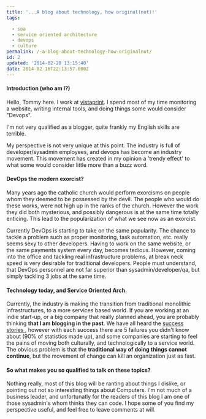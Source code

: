 ```yaml
---
title: '...A blog about technology, how original(not)!'
tags:

  - soa
  - service oriented architecture
  - devops
  - culture
permalink: /-a-blog-about-technology-how-originalnot/
id: 2
updated: '2014-02-20 13:15:40'
date: 2014-02-16T22:13:57.000Z
---
```


#### Introduction (who am I?)
Hello, Tommy here. I work at [vistaprint](http://vistaprint.com). I spend most of my time monitoring a website, writing internal tools, and doing things some would consider "Devops".

I'm not very qualified as a blogger, quite frankly my English skills are terrible.

My perspective is not very unique at this point. The industry is full of developer/sysadmin employees, and devops has become an industry movement. This movement has created in my opinion a 'trendy effect' to what some would consider little more than a buzz word.

<!-- more -->

#### DevOps the modern exorcist?


 Many years ago the catholic church would perform exorcisms on people whom they deemed to be possessed by the devil. The people who would do these works, were not high up in the ranks of the church. However the work they did both mysterious, and possibly dangerous is at the same time totally enticing. This lead to the popularization of what we see now as an exorcist.

 Currently DevOps is starting to take on the same popularity. The chance to tackle a problem such as proper monitoring, task automation, etc. really seems sexy to other developers. Having to work on the same website, or the same payments system every day, becomes tedious. However, coming into the office and tackling real infrastructure problems, at break neck speed is   very desirable for traditional developers. People must understand, that DevOps personnel are not far superior than sysadmin/developer/qa, but simply tackling 3 jobs at the same time.


#### Technology today, and Service Oriented Arch.

Currently, the industry is making the transition from traditional monolithic infrastructures, to a more services based world. If you are working at an indie start-up, or a big company that really planned ahead, you are probably thinking **that I am blogging in the past**. We have all heard the [success stories ](https://engineering.groupon.com/2013/node-js/geekon-i-tier/), however with each success there are 5 failures you didn't know about (90% of statistics made up), and some companies are starting to feel the pains of moving both culturally, and technologically to a service world. The obvious problem is that the **traditional way of doing things cannot continue**, but the movement of change can kill an organization just as fast.


#### So what makes you so qualified to talk on these topics?

Nothing really, most of this blog will be ranting about things I dislike, or pointing out not so interesting things about Computers. I'm not much of a business leader, and unfortunatly for the readers of this blog I am one of those sysadmin's whom thinks they can code. I hope some of you find my perspective useful, and feel free to leave comments at will.
